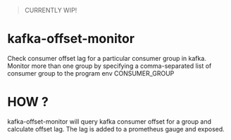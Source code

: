 > CURRENTLY WIP! 

# kafka-offset-monitor
Check consumer offset lag for a particular consumer group in kafka. Monitor more than one group by specifying a comma-separated list of consumer group to the program env CONSUMER_GROUP 


# HOW ? 

kafka-offset-monitor will query kafka consumer offset for a group and calculate offset lag. The lag is added to a prometheus gauge and exposed. 
